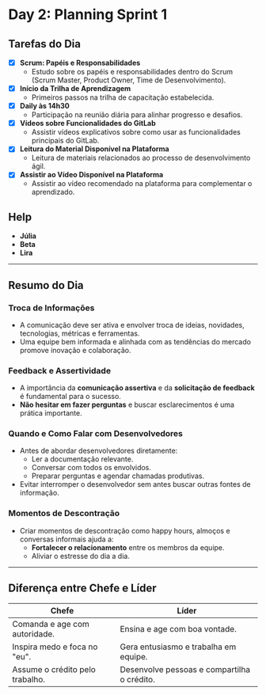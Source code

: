 # Day 2: Planning Sprint 1

## Tarefas do Dia
- [x] **Scrum: Papéis e Responsabilidades**
  - Estudo sobre os papéis e responsabilidades dentro do Scrum (Scrum Master, Product Owner, Time de Desenvolvimento).
- [x] **Início da Trilha de Aprendizagem**
  - Primeiros passos na trilha de capacitação estabelecida.
- [x] **Daily às 14h30**
  - Participação na reunião diária para alinhar progresso e desafios.
- [x] **Vídeos sobre Funcionalidades do GitLab**
  - Assistir vídeos explicativos sobre como usar as funcionalidades principais do GitLab.
- [x] **Leitura do Material Disponível na Plataforma**
  - Leitura de materiais relacionados ao processo de desenvolvimento ágil.
- [x] **Assistir ao Vídeo Disponível na Plataforma**
  - Assistir ao vídeo recomendado na plataforma para complementar o aprendizado.

## Help
- **Júlia**
- **Beta**
- **Lira**

---

## Resumo do Dia
### Troca de Informações
- A comunicação deve ser ativa e envolver troca de ideias, novidades, tecnologias, métricas e ferramentas.
- Uma equipe bem informada e alinhada com as tendências do mercado promove inovação e colaboração.

### Feedback e Assertividade
- A importância da **comunicação assertiva** e da **solicitação de feedback** é fundamental para o sucesso.
- **Não hesitar em fazer perguntas** e buscar esclarecimentos é uma prática importante.

### Quando e Como Falar com Desenvolvedores
- Antes de abordar desenvolvedores diretamente:
  - Ler a documentação relevante.
  - Conversar com todos os envolvidos.
  - Preparar perguntas e agendar chamadas produtivas.
- Evitar interromper o desenvolvedor sem antes buscar outras fontes de informação.

### Momentos de Descontração
- Criar momentos de descontração como happy hours, almoços e conversas informais ajuda a:
  - **Fortalecer o relacionamento** entre os membros da equipe.
  - Aliviar o estresse do dia a dia.

---

## Diferença entre Chefe e Líder

| **Chefe**                           | **Líder**                           |
| ------------------------------------ | ------------------------------------ |
| Comanda e age com autoridade.        | Ensina e age com boa vontade.        |
| Inspira medo e foca no "eu".         | Gera entusiasmo e trabalha em equipe.|
| Assume o crédito pelo trabalho.      | Desenvolve pessoas e compartilha o crédito.|
